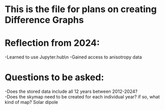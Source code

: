 # This is the file for plans on creating Difference Graphs
# Reflection from 2024:
-Learned to use Jupyter.hub\n
-Gained access to anisotropy data


# Questions to be asked:
-Does the stored data include all 12 years between 2012-2024?
<br>-Does the skymap need to be created for each individual year? if so, what kind of map? Solar dipole

